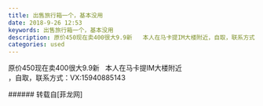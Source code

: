 ```yaml
---
title: 出售旅行箱一个，基本没用
date: 2018-9-26 12:53
keywords: 出售旅行箱一个，基本没用
description: 原价450现在卖400很大9.9新   本人在马卡提IM大楼附近，自取，联系方式：VX:15940885143
categories: used
---
```

<td class="t_f" id="postmessage_1882413">

原价450现在卖400很大9.9新   本人在马卡提IM大楼附近<br/>
<img alt="" border="0" class="zoom" data-cf-modified-68a5cea54ed7b27ca1613a1b-="" file="http://www.flw.ph/data/appbyme/upload/image/201809/26/Luwetg0qiMcl.jpg" id="aimg_AkmSn" lazyloadthumb="1" onclick="" onmouseover="" src="http://www.flw.ph/data/appbyme/upload/image/201809/26/Luwetg0qiMcl.jpg"/><br/>
，自取，联系方式：VX:15940885143<br/>
<img alt="" border="0" class="zoom" data-cf-modified-68a5cea54ed7b27ca1613a1b-="" file="http://www.flw.ph/data/appbyme/upload/image/201809/26/1FvHUHOMtk1b.jpg" id="aimg_bFEED" lazyloadthumb="1" onclick="" onmouseover="" src="http://www.flw.ph/data/appbyme/upload/image/201809/26/1FvHUHOMtk1b.jpg"/><br/>
</td>
###### 转载自[菲龙网]